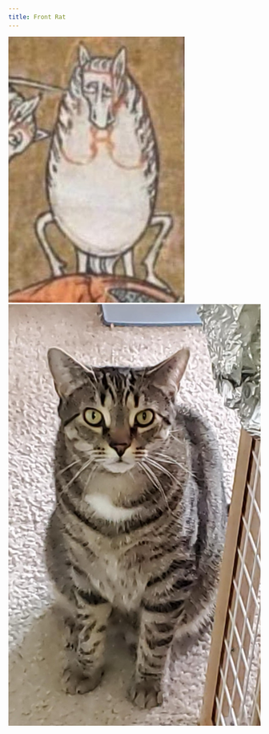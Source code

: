 ```yaml
---
title: Front Rat
---
```


<div class="image-holder">
	<img src="/front_horse.jpg" alt="An illustrated horse from a medieval manuscript in distorted front view" title="An illustrated horse from a medieval manuscript in distorted front view">
	<img src="/front_rat.jpg" alt="Radish “Rat” the cat in front view" title="Radish “Rat” the cat in front view">
</div>
